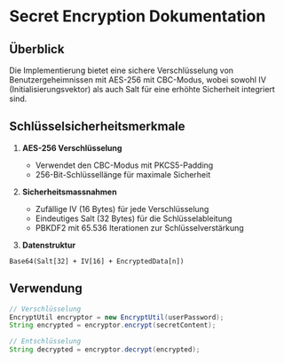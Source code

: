 # Secret Encryption Dokumentation

## Überblick
Die Implementierung bietet eine sichere Verschlüsselung von Benutzergeheimnissen mit AES-256 mit CBC-Modus, wobei sowohl IV (Initialisierungsvektor) als auch Salt für eine erhöhte Sicherheit integriert sind.

## Schlüsselsicherheitsmerkmale

1. **AES-256 Verschlüsselung**
   - Verwendet den CBC-Modus mit PKCS5-Padding
   - 256-Bit-Schlüssellänge für maximale Sicherheit

2. **Sicherheitsmassnahmen**
   - Zufällige IV (16 Bytes) für jede Verschlüsselung
   - Eindeutiges Salt (32 Bytes) für die Schlüsselableitung
   - PBKDF2 mit 65.536 Iterationen zur Schlüsselverstärkung

3. **Datenstruktur**
```
Base64(Salt[32] + IV[16] + EncryptedData[n])
```

## Verwendung
```java
// Verschlüsselung
EncryptUtil encryptor = new EncryptUtil(userPassword);
String encrypted = encryptor.encrypt(secretContent);

// Entschlüsselung
String decrypted = encryptor.decrypt(encrypted);
````

